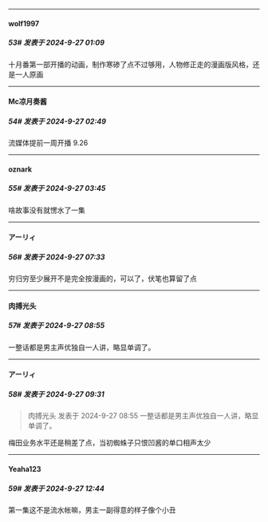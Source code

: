 ﻿
*****

####  wolf1997  
##### 53#       发表于 2024-9-27 01:09

十月番第一部开播的动画，制作寒碜了点不过够用，人物修正走的漫画版风格，还是一人原画


*****

####  Mc凉月奏酱  
##### 54#       发表于 2024-9-27 02:49

流媒体提前一周开播 9.26


*****

####  oznark  
##### 55#       发表于 2024-9-27 03:45

啥故事没有就愣水了一集


*****

####  アーリィ  
##### 56#       发表于 2024-9-27 07:33

穷归穷至少展开不是完全按漫画的，可以了，伏笔也算留了点


*****

####  肉搏光头  
##### 57#       发表于 2024-9-27 08:55

一整话都是男主声优独自一人讲，略显单调了。


*****

####  アーリィ  
##### 58#       发表于 2024-9-27 09:31

<blockquote>肉搏光头 发表于 2024-9-27 08:55
一整话都是男主声优独自一人讲，略显单调了。</blockquote>
梅田业务水平还是稍差了点，当初蜘蛛子只恨凹酱的单口相声太少


*****

####  Yeaha123  
##### 59#       发表于 2024-9-27 12:44

第一集这不是流水帐嘛，男主一副得意的样子像个小丑

